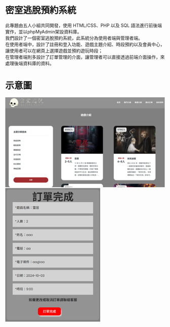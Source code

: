 # **密室逃脫預約系統**

此專題由五人小組共同開發，使用 HTML/CSS、PHP 以及 SQL 語法進行前後端實作，並以phpMyAdmin架設資料庫。<br>
我們設計了一個密室逃脫預約系統，此系統分為使用者端與管理者端。<br>
在使用者端中，設計了註冊和登入功能、遊戲主題介紹、時段預約以及會員中心，讓使用者可以在網頁上選擇遊戲並預約遊玩時段；<br>
在管理者端則多設計了訂單管理的介面，讓管理者可以直接透過前端介面操作，來處理後端資料庫的資料。 


# **示意圖**
  <img src="https://github.com/kaisen0309/PHP-DB_Project/blob/main/images/php3.png" alt="主題圖" width="700" />
  <img src="https://github.com/kaisen0309/PHP-DB_Project/blob/main/images/php2.png" alt="訂單圖" width="300" />



